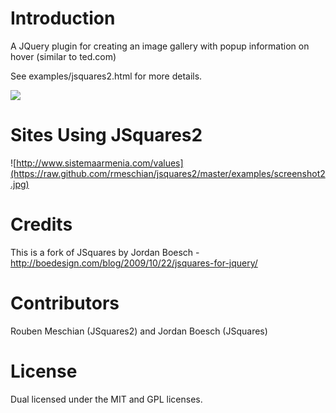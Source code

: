 Introduction
============

A JQuery plugin for creating an image gallery with popup information on hover (similar to ted.com)

See examples/jsquares2.html for more details.

![](https://raw.github.com/rmeschian/jsquares2/master/examples/screenshot.jpg) 

Sites Using JSquares2
=====================

![http://www.sistemaarmenia.com/values](https://raw.github.com/rmeschian/jsquares2/master/examples/screenshot2.jpg) 

Credits
=======

This is a fork of JSquares by Jordan Boesch - http://boedesign.com/blog/2009/10/22/jsquares-for-jquery/

Contributors
============

Rouben Meschian (JSquares2) and Jordan Boesch (JSquares)

License
=======

Dual licensed under the MIT and GPL licenses.